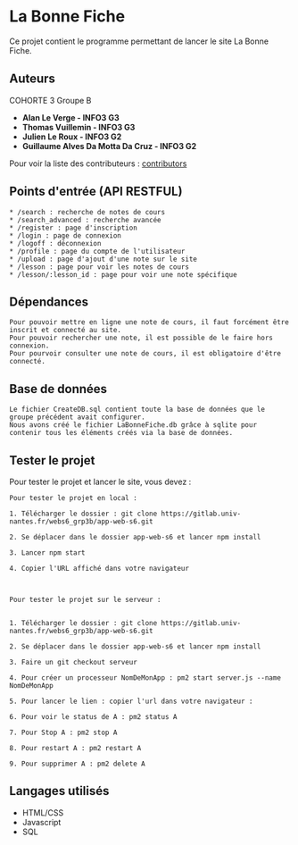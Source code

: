 # La Bonne Fiche

Ce projet contient le programme permettant de lancer le site La Bonne Fiche.


## Auteurs

COHORTE 3 Groupe B

* **Alan Le Verge - INFO3 G3**
*  **Thomas Vuillemin - INFO3 G3**
*  **Julien Le Roux - INFO3 G2**
*  **Guillaume Alves Da Motta Da Cruz - INFO3 G2**


Pour voir la liste des contributeurs : [contributors](https://gitlab.univ-nantes.fr/webs6_grp3b/app-web-s6/graphs/master)


## Points d'entrée (API RESTFUL)

```
* /search : recherche de notes de cours
* /search_advanced : recherche avancée
* /register : page d'inscription
* /login : page de connexion
* /logoff : déconnexion
* /profile : page du compte de l'utilisateur
* /upload : page d'ajout d'une note sur le site
* /lesson : page pour voir les notes de cours
* /lesson/:lesson_id : page pour voir une note spécifique

```

## Dépendances

```
Pour pouvoir mettre en ligne une note de cours, il faut forcément être inscrit et connecté au site.
Pour pouvoir rechercher une note, il est possible de le faire hors connexion.
Pour pourvoir consulter une note de cours, il est obligatoire d'être connecté.

```

## Base de données

```
Le fichier CreateDB.sql contient toute la base de données que le groupe précédent avait configurer.
Nous avons créé le fichier LaBonneFiche.db grâce à sqlite pour contenir tous les éléments créés via la base de données.
```


## Tester le projet

Pour tester le projet et lancer le site, vous devez :

```
Pour tester le projet en local :

1. Télécharger le dossier : git clone https://gitlab.univ-nantes.fr/webs6_grp3b/app-web-s6.git

2. Se déplacer dans le dossier app-web-s6 et lancer npm install

3. Lancer npm start

4. Copier l'URL affiché dans votre navigateur



Pour tester le projet sur le serveur :


1. Télécharger le dossier : git clone https://gitlab.univ-nantes.fr/webs6_grp3b/app-web-s6.git

2. Se déplacer dans le dossier app-web-s6 et lancer npm install

3. Faire un git checkout serveur

4. Pour créer un processeur NomDeMonApp : pm2 start server.js --name NomDeMonApp

5. Pour lancer le lien : copier l'url dans votre navigateur :

6. Pour voir le status de A : pm2 status A

7. Pour Stop A : pm2 stop A

8. Pour restart A : pm2 restart A

9. Pour supprimer A : pm2 delete A

```

## Langages utilisés

* HTML/CSS
* Javascript
* SQL
